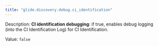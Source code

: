 ```yaml
---
title: "glide.discovery.debug.ci_identification"
---
```


Description: <b>CI identification debugging</b>: if true, enables debug logging (into the CI Identification Log) for CI Identification.

Value: `false`